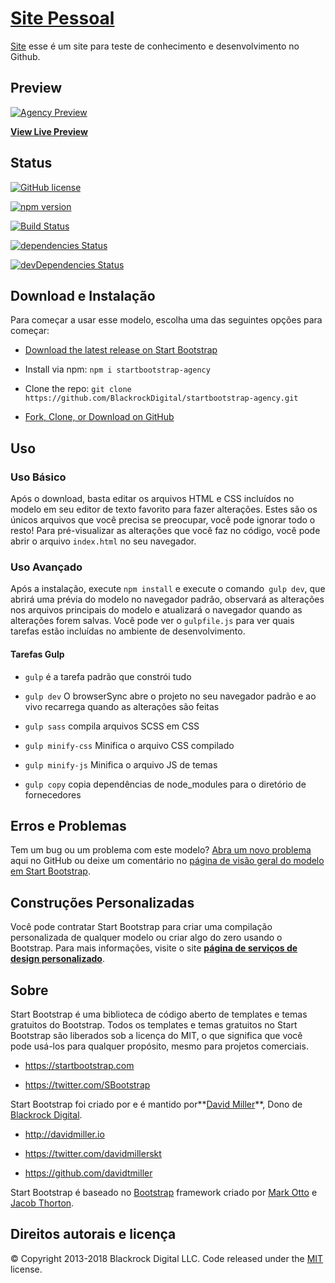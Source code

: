 # [Site Pessoal](https://mapaslivre.github.io/mapas.github.io/)

  

  

[Site](https://mapaslivre.github.io/mapas.github.io/) esse é um site para teste de conhecimento e desenvolvimento no Github. 

## Preview

  

  

[![Agency Preview](https://mapaslivre.github.io/mapas.github.io/)](https://mapaslivre.github.io/mapas.github.io/)

  

  

**[View Live Preview](https://mapaslivre.github.io/mapas.github.io/)**

  

  

## Status

  

  

[![GitHub license](https://img.shields.io/badge/license-MIT-blue.svg)](https://raw.githubusercontent.com/BlackrockDigital/startbootstrap-agency/master/LICENSE)

  

[![npm version](https://img.shields.io/npm/v/startbootstrap-agency.svg)](https://www.npmjs.com/package/startbootstrap-agency)

  

[![Build Status](https://travis-ci.org/BlackrockDigital/startbootstrap-agency.svg?branch=master)](https://travis-ci.org/BlackrockDigital/startbootstrap-agency)

  

[![dependencies Status](https://david-dm.org/BlackrockDigital/startbootstrap-agency/status.svg)](https://david-dm.org/BlackrockDigital/startbootstrap-agency)

  

[![devDependencies Status](https://david-dm.org/BlackrockDigital/startbootstrap-agency/dev-status.svg)](https://david-dm.org/BlackrockDigital/startbootstrap-agency?type=dev)

  

  

## Download e Instalação

  

 
Para começar a usar esse modelo, escolha uma das seguintes opções para começar:
  

*  [Download the latest release on Start Bootstrap](https://startbootstrap.com/template-overviews/agency/)

  

* Install via npm: `npm i startbootstrap-agency`

  

* Clone the repo: `git clone https://github.com/BlackrockDigital/startbootstrap-agency.git`

  

*  [Fork, Clone, or Download on GitHub](https://github.com/BlackrockDigital/startbootstrap-agency)

  

  

## Uso

  

  

### Uso Básico

  

  

  
Após o download, basta editar os arquivos HTML e CSS incluídos no modelo em seu editor de texto favorito para fazer alterações. Estes são os únicos arquivos que você precisa se preocupar, você pode ignorar todo o resto! Para pré-visualizar as alterações que você faz no código, você pode abrir o arquivo `index.html` no seu navegador.

  

  

###  Uso Avançado

  

  

  
Após a instalação, execute `npm install` e execute o comando` gulp dev`, que abrirá uma prévia do modelo no navegador padrão, observará as alterações nos arquivos principais do modelo e atualizará o navegador quando as alterações forem salvas. Você pode ver o `gulpfile.js` para ver quais tarefas estão incluídas no ambiente de desenvolvimento.

  

  

####   Tarefas Gulp 

  

  

-    `gulp` é a tarefa padrão que constrói tudo

  

-  `gulp dev`   O browserSync abre o projeto no seu navegador padrão e ao vivo recarrega quando as alterações são feitas

  

-  `gulp sass`   compila arquivos SCSS em CSS

  

-  `gulp minify-css`   Minifica o arquivo CSS compilado

  

-  `gulp minify-js`   Minifica o arquivo JS de temas

  

-  `gulp copy` copia dependências de node_modules para o diretório de fornecedores

  

  

##   Erros e Problemas

  

  

Tem um bug ou um problema com este modelo? [Abra um novo problema](https://github.com/BlackrockDigital/startbootstrap-agency/issues)  aqui no GitHub ou deixe um comentário no [página de visão geral do modelo em Start Bootstrap](http://startbootstrap.com/template-overviews/agency/).

  

  

## Construções Personalizadas

  

  

Você pode contratar Start Bootstrap para criar uma compilação personalizada de qualquer modelo ou criar algo do zero usando o Bootstrap. Para mais informações, visite o site **[página de serviços de design personalizado](https://startbootstrap.com/bootstrap-design-services/)**.

  

  

##  Sobre

  

  

  
Start Bootstrap é uma biblioteca de código aberto de templates e temas gratuitos do Bootstrap. Todos os templates e temas gratuitos no Start Bootstrap são liberados sob a licença do MIT, o que significa que você pode usá-los para qualquer propósito, mesmo para projetos comerciais.

  

  

* https://startbootstrap.com

  

* https://twitter.com/SBootstrap

  

  

  
Start Bootstrap foi criado por e é mantido por**[David Miller](http://davidmiller.io/)**, Dono de [Blackrock Digital](http://blackrockdigital.io/).

  

  

* http://davidmiller.io

  

* https://twitter.com/davidmillerskt

  

* https://github.com/davidtmiller

  

  
Start Bootstrap é baseado no [Bootstrap](http://getbootstrap.com/) framework criado por [Mark Otto](https://twitter.com/mdo) e [Jacob Thorton](https://twitter.com/fat).

  

  

## Direitos autorais e licença

  

  

:copyright: Copyright 2013-2018 Blackrock Digital LLC. Code released under the [MIT](https://github.com/BlackrockDigital/startbootstrap-agency/blob/gh-pages/LICENSE) license.
